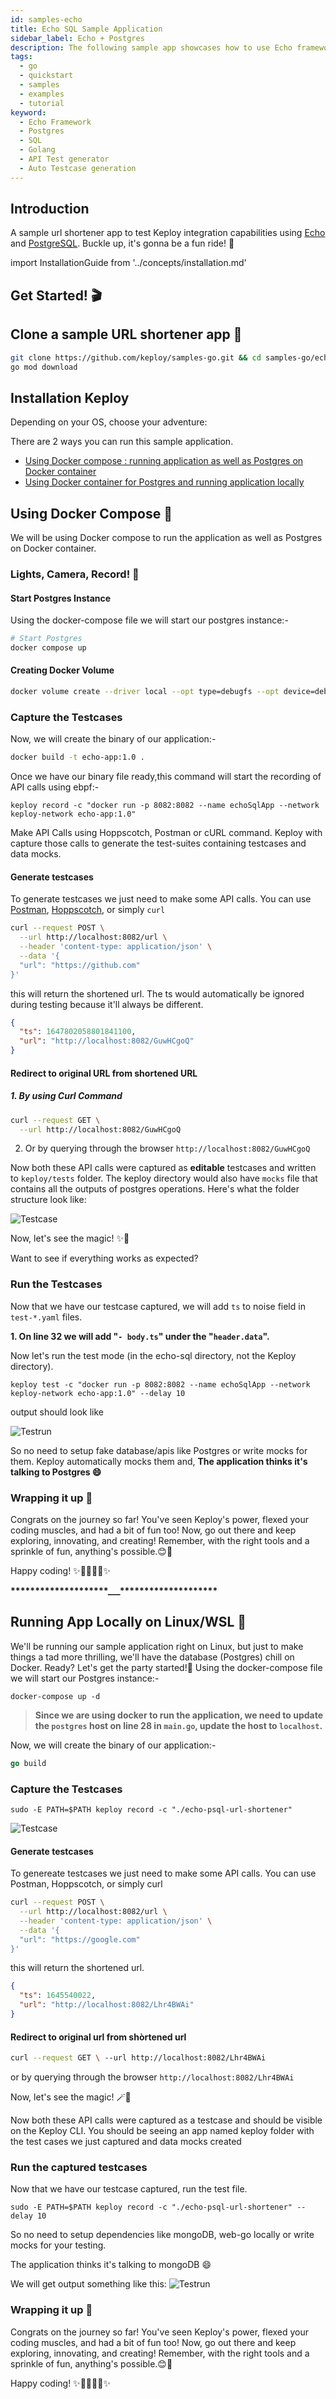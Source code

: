 ```yaml
---
id: samples-echo
title: Echo SQL Sample Application
sidebar_label: Echo + Postgres
description: The following sample app showcases how to use Echo framework and the Keploy Platform.
tags:
  - go
  - quickstart
  - samples
  - examples
  - tutorial
keyword:
  - Echo Framework
  - Postgres
  - SQL
  - Golang
  - API Test generator
  - Auto Testcase generation
---
```


## Introduction

A sample url shortener app to test Keploy integration capabilities using [Echo](https://echo.labstack.com/) and [PostgreSQL](https://www.postgresql.org/). Buckle up, it's gonna be a fun ride! 🎢

import InstallationGuide from '../concepts/installation.md'

<InstallationGuide/>

## Get Started! 🎬

## Clone a sample URL shortener app 🧪

```bash
git clone https://github.com/keploy/samples-go.git && cd samples-go/echo-sql
go mod download
```

## Installation Keploy

Depending on your OS, choose your adventure:

There are 2 ways you can run this sample application.

- [Using Docker compose : running application as well as Postgres on Docker container](#using-docker-compose-)
- [Using Docker container for Postgres and running application locally](#running-app-locally-on-linuxwsl-)

## Using Docker Compose 🐳

We will be using Docker compose to run the application as well as Postgres on Docker container.

### Lights, Camera, Record! 🎥

  #### Start Postgres Instance

  Using the docker-compose file we will start our postgres instance:-

  ```bash
  # Start Postgres
  docker compose up
  ```
  #### Creating Docker Volume

  ```bash
  docker volume create --driver local --opt type=debugfs --opt device=debugfs debugfs
  ```

### Capture the Testcases

  Now, we will create the binary of our application:-

  ```zsh
  docker build -t echo-app:1.0 .
  ```

  Once we have our binary file ready,this command will start the recording of API calls using ebpf:-

  ```shell
  keploy record -c "docker run -p 8082:8082 --name echoSqlApp --network keploy-network echo-app:1.0"
  ```

  Make API Calls using Hoppscotch, Postman or cURL command. Keploy with capture those calls to generate the test-suites containing testcases and data mocks.

  #### Generate testcases

  To generate testcases we just need to make some API calls. You can use [Postman](https://www.postman.com/), [Hoppscotch](https://hoppscotch.io/), or simply `curl`

  ```bash
  curl --request POST \
    --url http://localhost:8082/url \
    --header 'content-type: application/json' \
    --data '{
    "url": "https://github.com"
  }'
  ```

  this will return the shortened url. The ts would automatically be ignored during testing because it'll always be different.

  ```json
  {
    "ts": 1647802058801841100,
    "url": "http://localhost:8082/GuwHCgoQ"
  }
  ```

  #### Redirect to original URL from shortened URL

  ##### 1. By using Curl Command

  ```bash
  curl --request GET \
    --url http://localhost:8082/GuwHCgoQ
  ```

  2. Or by querying through the browser `http://localhost:8082/GuwHCgoQ`

  Now both these API calls were captured as **editable** testcases and written to `keploy/tests` folder. The keploy directory would also have `mocks` file that contains all the outputs of postgres operations. Here's what the folder structure look like:

  ![Testcase](/img/testcase-echo.png?raw=true)

  Now, let's see the magic! ✨💫

  Want to see if everything works as expected?

### Run the Testcases

  Now that we have our testcase captured, we will add `ts` to noise field in `test-*.yaml` files.

  **1. On line 32 we will add "`- body.ts`" under the "`header.data`".**

  Now let's run the test mode (in the echo-sql directory, not the Keploy directory).

  ```shell
  keploy test -c "docker run -p 8082:8082 --name echoSqlApp --network keploy-network echo-app:1.0" --delay 10
  ```

  output should look like

  ![Testrun](/img/testrun-echo.png?raw=true)

  So no need to setup fake database/apis like Postgres or write mocks for them. Keploy automatically mocks them and, **The application thinks it's talking to Postgres 😄**

### Wrapping it up 🎉

  Congrats on the journey so far! You've seen Keploy's power, flexed your coding muscles, and had a bit of fun too! Now, go out there and keep exploring, innovating, and creating! Remember, with the right tools and a sprinkle of fun, anything's possible.😊🚀

  Happy coding! ✨👩‍💻👨‍💻✨

 **\*\*****\*\*\*\*****\*\*****\*\*\*\*****\*\*****\*\*\*\*****\*\*****\_\_\_****\*\*****\*\*\*\*****\*\*****\*\*\*\*****\*\*****\*\*\*\*****\*\***

## Running App Locally on Linux/WSL 🐧
  We'll be running our sample application right on Linux, but just to make things a tad more thrilling, we'll have the database (Postgres) chill on Docker. Ready? Let's get the party started!🎉
  Using the docker-compose file we will start our Postgres instance:-

  ```shell
  docker-compose up -d
  ```

  > **Since we are using docker to run the application, we need to update the `postgres` host on line 28 in `main.go`, update the host to `localhost`.**

  Now, we will create the binary of our application:-

  ```go
  go build
  ```

  ### Capture the Testcases

  ```shell
  sudo -E PATH=$PATH keploy record -c "./echo-psql-url-shortener"
  ```

  ![Testcase](/img/testcase-echo.png?raw=true)

  #### Generate testcases

  To genereate testcases we just need to make some API calls. You can use Postman, Hoppscotch, or simply curl

  ```bash
  curl --request POST \
    --url http://localhost:8082/url \
    --header 'content-type: application/json' \
    --data '{
    "url": "https://google.com"
  }'
  ```

  this will return the shortened url.

  ```json
  {
    "ts": 1645540022,
    "url": "http://localhost:8082/Lhr4BWAi"
  }
  ```

  #### Redirect to original url from shòrtened url

  ```zsh
  curl --request GET \ --url http://localhost:8082/Lhr4BWAi
  ```
  or by querying through the browser `http://localhost:8082/Lhr4BWAi`

  Now, let's see the magic! 🪄💫

  Now both these API calls were captured as a testcase and should be visible on the Keploy CLI. You should be seeing an app named keploy folder with the test cases we just captured and data mocks created

  ### Run the captured testcases

  Now that we have our testcase captured, run the test file.

  ```shell
  sudo -E PATH=$PATH keploy record -c "./echo-psql-url-shortener" --delay 10
  ```

  So no need to setup dependencies like mongoDB, web-go locally or write mocks for your testing.

  The application thinks it's talking to mongoDB 😄

  We will get output something like this:
  ![Testrun](/img/testrun-echo.png?raw=true)

  ### Wrapping it up 🎉

  Congrats on the journey so far! You've seen Keploy's power, flexed your coding muscles, and had a bit of fun too! Now, go out there and keep exploring, innovating, and creating! Remember, with the right tools and a sprinkle of fun, anything's possible.😊🚀

  Happy coding! ✨👩‍💻👨‍💻✨
